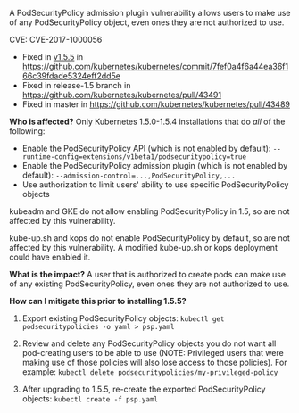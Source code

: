 A PodSecurityPolicy admission plugin vulnerability allows users to make use of any PodSecurityPolicy object, even ones they are not authorized to use.

CVE: CVE-2017-1000056

* Fixed in [v1.5.5](https://github.com/kubernetes/kubernetes/releases/tag/v1.5.5) in https://github.com/kubernetes/kubernetes/commit/7fef0a4f6a44ea36f166c39fdade5324eff2dd5e
* Fixed in release-1.5 branch in https://github.com/kubernetes/kubernetes/pull/43491
* Fixed in master in https://github.com/kubernetes/kubernetes/pull/43489

**Who is affected?**
Only Kubernetes 1.5.0-1.5.4 installations that do _all_ of the following:
* Enable the PodSecurityPolicy API (which is not enabled by default):
      `--runtime-config=extensions/v1beta1/podsecuritypolicy=true`
* Enable the PodSecurityPolicy admission plugin (which is not enabled by default):
      `--admission-control=...,PodSecurityPolicy,...`
* Use authorization to limit users' ability to use specific PodSecurityPolicy objects

kubeadm and GKE do not allow enabling PodSecurityPolicy in 1.5, so are not affected by this vulnerability.

kube-up.sh and kops do not enable PodSecurityPolicy by default, so are not affected by this vulnerability. A modified kube-up.sh or kops deployment could have enabled it.

**What is the impact?**
A user that is authorized to create pods can make use of any existing PodSecurityPolicy, even ones they are not authorized to use.

**How can I mitigate this prior to installing 1.5.5?**
1. Export existing PodSecurityPolicy objects:
      `kubectl get podsecuritypolicies -o yaml > psp.yaml`

2. Review and delete any PodSecurityPolicy objects you do not want all pod-creating users to be able to use (NOTE: Privileged users that were making use of those policies will also lose access to those policies). For example:
      `kubectl delete podsecuritypolicies/my-privileged-policy`

3. After upgrading to 1.5.5, re-create the exported PodSecurityPolicy objects:
      `kubectl create -f psp.yaml`